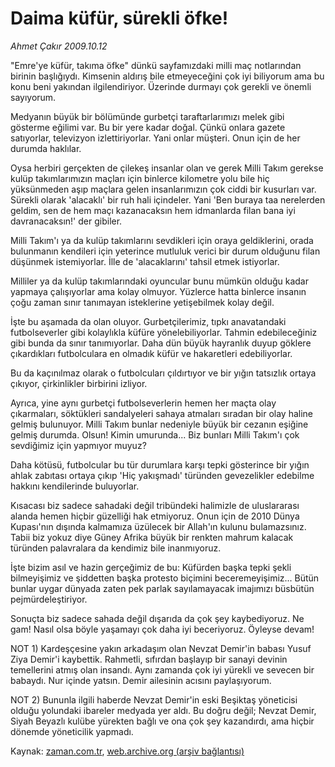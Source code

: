 # Daima küfür, sürekli öfke!

*Ahmet Çakır 2009.10.12*

<tr><td class="metin" colspan="2" style="padding-top: 20px; padding-left: 5px; ">"Emre'ye küfür, takıma öfke" dünkü sayfamızdaki milli maç notlarından birinin başlığıydı. Kimsenin aldırış bile etmeyeceğini çok iyi biliyorum ama bu konu beni yakından ilgilendiriyor. Üzerinde durmayı çok gerekli ve önemli sayıyorum.</td></tr><tr><td class="metin" colspan="2" style="padding-top: 20px; padding-left: 5px; "><p>Medyanın büyük bir bölümünde gurbetçi taraftarlarımızı melek gibi gösterme eğilimi var. Bu bir yere kadar doğal. Çünkü onlara gazete satıyorlar, televizyon izlettiriyorlar. Yani onlar müşteri. Onun için de her durumda haklılar.
<p>Oysa herbiri gerçekten de çilekeş insanlar olan ve gerek Milli Takım gerekse kulüp takımlarımızın maçları için binlerce kilometre yolu bile hiç yüksünmeden aşıp maçlara gelen insanlarımızın çok ciddi bir kusurları var. Sürekli olarak 'alacaklı' bir ruh hali içindeler. Yani 'Ben buraya taa nerelerden geldim, sen de hem maçı kazanacaksın hem idmanlarda filan bana iyi davranacaksın!' der gibiler.
<p>Milli Takım'ı ya da kulüp takımlarını sevdikleri için oraya geldiklerini, orada bulunmanın kendileri için yeterince mutluluk verici bir durum olduğunu filan düşünmek istemiyorlar. İlle de 'alacaklarını' tahsil etmek istiyorlar.
<p>Milliler ya da kulüp takımlarındaki oyuncular bunu mümkün olduğu kadar yapmaya çalışıyorlar ama kolay olmuyor. Yüzlerce hatta binlerce insanın çoğu zaman sınır tanımayan isteklerine yetişebilmek kolay değil.
<p>İşte bu aşamada da olan oluyor. Gurbetçilerimiz, tıpkı anavatandaki futbolseverler gibi kolaylıkla küfüre yönelebiliyorlar. Tahmin edebileceğiniz gibi bunda da sınır tanımıyorlar. Daha dün büyük hayranlık duyup göklere çıkardıkları futbolculara en olmadık küfür ve hakaretleri edebiliyorlar.
<p>Bu da kaçınılmaz olarak o futbolcuları çıldırtıyor ve bir yığın tatsızlık ortaya çıkıyor, çirkinlikler birbirini izliyor.
<p>Ayrıca, yine aynı gurbetçi futbolseverlerin hemen her maçta olay çıkarmaları, söktükleri sandalyeleri sahaya atmaları sıradan bir olay haline gelmiş bulunuyor. Milli Takım bunlar nedeniyle büyük bir cezanın eşiğine gelmiş durumda. Olsun! Kimin umurunda... Biz bunları Milli Takım'ı çok sevdiğimiz için yapmıyor muyuz?
<p>Daha kötüsü, futbolcular bu tür durumlara karşı tepki gösterince bir yığın ahlak zabıtası ortaya çıkıp 'Hiç yakışmadı' türünden gevezelikler edebilme hakkını kendilerinde buluyorlar.
<p>Kısacası biz sadece sahadaki değil tribündeki halimizle de uluslararası alanda hemen hiçbir güzelliği hak etmiyoruz. Onun için de 2010 Dünya Kupası'nın dışında kalmamıza üzülecek bir Allah'ın kulunu bulamazsınız. Tabii biz yokuz diye Güney Afrika büyük bir renkten mahrum kalacak türünden palavralara da kendimiz bile inanmıyoruz.
<p>İşte bizim asıl ve hazin gerçeğimiz de bu: Küfürden başka tepki şekli bilmeyişimiz ve şiddetten başka protesto biçimini beceremeyişimiz... Bütün bunlar uygar dünyada zaten pek parlak sayılamayacak imajımızı büsbütün pejmürdeleştiriyor.
<p>Sonuçta biz sadece sahada değil dışarıda da çok şey kaybediyoruz. Ne gam! Nasıl olsa böyle yaşamayı çok daha iyi beceriyoruz. Öyleyse devam!
<p>NOT 1) Kardeşçesine yakın arkadaşım olan Nevzat Demir'in babası Yusuf Ziya Demir'i kaybettik. Rahmetli, sıfırdan başlayıp bir sanayi devinin temellerini atmış olan insandı. Aynı zamanda çok iyi yürekli ve sevecen bir babaydı. Nur içinde yatsın. Demir ailesinin acısını paylaşıyorum.
<p>NOT 2) Bununla ilgili haberde Nevzat Demir'in eski Beşiktaş yöneticisi olduğu yolundaki ibareler medyada yer aldı. Bu doğru değil; Nevzat Demir, Siyah Beyazlı kulübe yürekten bağlı ve ona çok şey kazandırdı, ama hiçbir dönemde yöneticilik yapmadı.<br/></p></p></p></p></p></p></p></p></p></p></p></p></p></td></tr>

Kaynak: [zaman.com.tr](http://zaman.com.tr/yazar.do?yazino=902279), [web.archive.org (arşiv bağlantısı)](http://web.archive.org/web/20100109124305/http://www.zaman.com.tr:80/yazar.do?yazino=902279)
